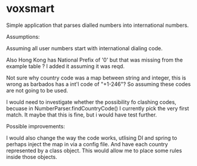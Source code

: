 # voxsmart

Simple application that parses dialled numbers into international numbers.

Assumptions:

Assuming all user numbers start with international dialing code.

Also Hong Kong has National Prefix of '0' but that was missing from the example table ? I added it assuming it was reqd.

Not sure why country code was a map between string and integer, this is wrong as barbados has a int'l code of "+1-246"?
So assuming these codes are not going to be used.

I would need to investigate whether the possibility fo clashing codes, becuase in NumberParser.findCountryCode() I currently pick the
very first match. It maybe that this is fine, but i would have test further.

Possible improvements:

I would also change the way the code works, utlising DI and spring to perhaps inject the map in via a config file. And have each
country represented by a class object. This would allow me to place some rules inside those objects.

